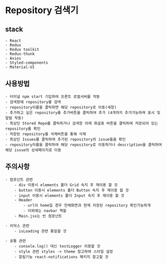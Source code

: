 # Repository 검색기

## stack

    - React
    - Redux
    - Redux toolkit
    - Redux-thunk
    - Axios
    - Styled-components
    - Material-UI

## 사용방법

    - 터미널 npm start 기입하여 프론트 로컬서버를 작동
    - 검색창에 repository를 검색
    - repository이름을 클릭하면 해당 repository로 이동(새창)
    - 추가하고 싶은 repository를 추가버튼을 클릭하여 추가 (4개까지 추가가능하며 표시 및 알람 작동)
    - 최상단 Stored Repo를 클릭하거나 검색창 아래 화살표 버튼을 클릭하여 저장되어 있는 repository를 확인
    - 저장된 repository를 삭제버튼을 통해 삭제
    - 최상단 Issues를 클릭하여 추가된 repository의 issue들을 확인
    - repository이름을 클릭하여 해당 repository로 이동하거나 description을 클릭하여 해당 issue의 상세페이지로 이동

## 주의사항

    - 컴포넌트 관련
        - div 이용시 elements 폴더 Grid 숙지 후 재이용 할 것
        - button 이용시 elements 폴더 Button 숙지 후 재이용 할 것
        - input 이용시 elements 폴더 Input 숙지 후 재이용 할 것
        - Header
            - url이 home일 경우 전체화면과 현재 저장된 repository 확인가능하게
            - 이외에는 navbar 역할
        - Main.jsx는 빈 컴포넌트

    - 리덕스 관련
        - isLoading 관련 통일할 것

    - 공통 관련
        - console.log() 대신 testLogger 이용할 것
        - style 관련 styles -> theme 참고하여 스타일 설정
        - 알림기능 react-notifications 패키지 참고할 것
